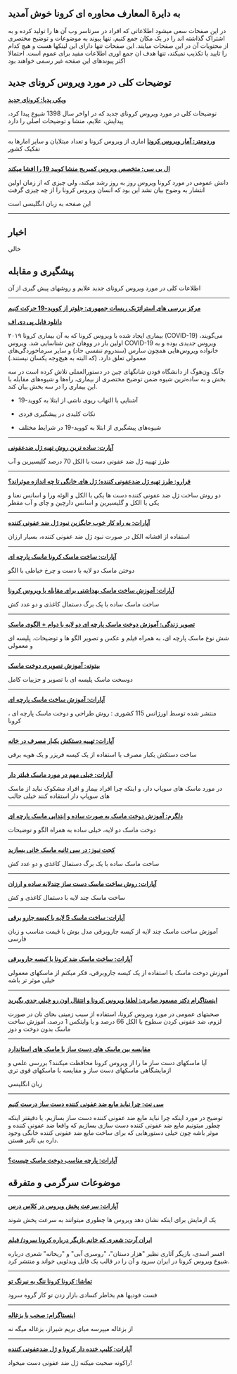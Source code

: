 ## به دایرة المعارف محاوره ای کرونا خوش آمدید

در این صفحات سعی میشود اطلاعاتی که افراد در سرتاسر وب آن ها را تولید کرده و به اشتراک گذاشته اند را در یک مکان جمع کنیم.
تنها پیوند به موضوعات و توضیح مختصری از محتویات آن در این صفحات میایند.
این صفحات تنها دارای این لینکها هست و هیچ کدام را تایید یا تکذیب نمیکند، تنها هدف ان جمع اوری اطلاعات مفید برای عموم است.
احتمالا اکثر پیوندهای این صفحه غیر رسمی خواهند بود

## توضیحات کلی در مورد ویروس کرونای جدید [](#intro)


[**ویکی پدیا: کرونای جدید**](https://fa.wikipedia.org/wiki/%DA%A9%D8%B1%D9%88%D9%86%D8%A7%DB%8C_%D8%AC%D8%AF%DB%8C%D8%AF)

توضیحات کلی در مورد ویروس کرونای جدید که در اواخر سال 1398 شیوع پیدا کرد، پیدایش، علایم، منشا و توضیحات اصلی را دارد

---

[**وردومتر: آمار ویروس کرونا**](https://www.worldometers.info/coronavirus/)
اماری از ویروس کرونا و تعداد مبتلایان و سایر امارها به تفکیک کشور

---

[**ال بی سی: متخصص ویروس کمبریج منشا کویید 19 را افشا میکند**](https://www.lbc.co.uk/radio/presenters/eddie-mair/coronavirus-cambridge-virus-expert-reveals-the-ori/)

دانش عمومی در مورد کرونا ویروس روز به روز رشد میکند، ولی چیزی که از زمان اولین انتشار به وضوح بیان نشد این بود که انسان ویروس کرونا را از چه چیزی گرفت

این صفحه به زبان انگلیسی است

---

## اخبار [](#news)

خالی


## پیشگیری و مقابله [](#treat)

اطلاعات کلی در مورد ویروس کرونای جدید علایم و روشهای پیش گیری از آن


---
[**مرکز بررسی های استراتژیک ریسات جمهوری: جلوتر از کووید-19 حرکت کنیم**](http://css.ir/fa/content/115052/%D8%AC%D9%84%D9%88%D8%AA%D8%B1_%D8%A7%D8%B2_%DA%A9%D9%88%D9%88%DB%8C%D8%AF_19_%D8%AD%D8%B1%DA%A9%D8%AA_%DA%A9%D9%86%DB%8C%D9%85)

[**دانلود فایل پی دی اف**](http://css.ir/Media/PDF/1398/12/07/637183328331742671.pdf)

بیماری ایجاد شده با ویروس کرونا که به آن بیماری کرونا ۲۰۱۹ (COVID-19) می‌گویند، اولین بار در ووهان چین شناسایی شد. ویروس COVID-19 ویروس جدیدی بوده و به خانواده ویروس‌هایی همچون سارس (سندروم تنفسی حاد) و سایر سرماخوردگی‌های معمولی تعلق دارد. (که البته به‌ هیچ‌وجه یکسان نیستند.)

جآنگ وِن‌هوگ از دانشگاه فودن شانگهای چین در دستورالعملی تلاش کرده است در سه بخش و به ساده‌ترین شیوه ضمن توضیح مختصری از بیماری، راه‌ها و شیوه‌های مقابله با این بیماری را در سه بخش بیان کند.

- آشنایی با التهاب ریوی ناشی از ابتلا به کووید-19

- نکات کلیدی در پیشگیری فردی

- شیوه‌های پیشگیری از ابتلا به کووید-19 در شرایط مختلف


---

[**آپارت:  ساده ترین روش تهیه ژل ضدعفونی**](https://www.aparat.com/v/ilIUn/%D8%B3%D8%A7%D8%AF%D9%87_%D8%AA%D8%B1%DB%8C%D9%86_%D8%B1%D9%88%D8%B4_%D8%AA%D9%87%DB%8C%D9%87_%DA%98%D9%84_%D8%B6%D8%AF%D8%B9%D9%81%D9%88%D9%86%DB%8C)

طرز تهییه ژل ضد عفونی دست با الکل 70 درصد گلیسیرین و آب

---

[**فرارو: طرز تهیه ژل ضدعفونی کننده؛ ژل های خانگی تا چه اندازه موثراند؟**](https://fararu.com/fa/news/430726/%D8%B7%D8%B1%D8%B2-%D8%AA%D9%87%DB%8C%D9%87-%DA%98%D9%84-%D8%B6%D8%AF%D8%B9%D9%81%D9%88%D9%86%DB%8C-%DA%A9%D9%86%D9%86%D8%AF%D9%87-%DA%98%D9%84-%D9%87%D8%A7%DB%8C-%D8%AE%D8%A7%D9%86%DA%AF%DB%8C-%D8%AA%D8%A7-%DA%86%D9%87-%D8%A7%D9%86%D8%AF%D8%A7%D8%B2%D9%87-%D9%85%D9%88%D8%AB%D8%B1%D8%A7%D9%86%D8%AF)

دو روش ساخت ژل ضد عفونی کننده دست ها یکی با الکل و الوئه ورا و اسانس نعنا و یکی با الکل و گلیسیرین و اسانس دارچین و چای و آب مقطر

---

[**آپارات: يه راه كار خوب جايگزين نبود ژل ضد عفوني كننده**](https://www.aparat.com/v/yAbR3)

استفاده از افشانه الکل در صورت نبود ژل ضد عفونی کننده، بسیار ارزان

---

[**آپارات: ساخت ماسک کرونا ماسک پارچه ای**](https://www.aparat.com/v/ltNey/%E2%9C%85_%D8%B3%D8%A7%D8%AE%D8%AA_%D9%85%D8%A7%D8%B3%DA%A9_%DA%A9%D8%B1%D9%88%D9%86%D8%A7_-_%D9%85%D8%A7%D8%B3%DA%A9_%D9%BE%D8%A7%D8%B1%DA%86%D9%87_%D8%A7%DB%8C_-)

دوختن ماسک دو لایه با دست و چرخ خیاطی با الگو

---

[**آپارات: آموزش ساخت ماسک بهداشتی برای مقابله با ویروس کرونا**](https://www.aparat.com/v/2caXd/%D8%A2%D9%85%D9%88%D8%B2%D8%B4_%D8%B3%D8%A7%D8%AE%D8%AA_%D9%85%D8%A7%D8%B3%DA%A9_%D8%A8%D9%87%D8%AF%D8%A7%D8%B4%D8%AA%DB%8C_%D8%A8%D8%B1%D8%A7%DB%8C_%D9%85%D9%82%D8%A7%D8%A8%D9%84%D9%87_%D8%A8%D8%A7_%D9%88%DB%8C%D8%B1%D9%88%D8%B3_%DA%A9%D8%B1%D9%88%D9%86%D8%A7)

ساخت ماسک ساده با یک برگ دستمال کاغذی و دو عدد کش

---

[**تصویر زندگی: آموزش دوخت ماسک پارچه ای دو لایه با دوام + الگوی ماسک**](https://www.tasvirezendegi.com/%D8%AF%D9%88%D8%AE%D8%AA-%D9%85%D8%A7%D8%B3%DA%A9-%D9%BE%D8%A7%D8%B1%DA%86%D9%87-%D8%A7%DB%8C/)

شش نوع ماسک پارچه ای، به همراه فیلم و عکس و تصویر الگو ها و توضیحات. پلیسه ای و معمولی

---

[**بیتوته: آموزش تصویری دوخت ماسک**](https://www.beytoote.com/housekeeping/artifice/tutorial2-mask2-stitching.html)

دوسخت ماسک پلیسه ای با تصویر و جزییات کامل

---

[**آپارات:  آموزش ساخت ماسک پارچه ای**](https://www.aparat.com/v/CQkKS/%D8%A2%D9%85%D9%88%D8%B2%D8%B4_%D8%B3%D8%A7%D8%AE%D8%AA_%D9%85%D8%A7%D8%B3%DA%A9_%D9%BE%D8%A7%D8%B1%DA%86%D9%87_%D8%A7%DB%8C)

، منتشر شده توسط اورژانس 115 کشوری : روش طراحی و دوخت ماسک پارچه ای کرونا

---

[**آپارات: تهییه دستکش یکبار مصرف در خانه**](https://www.aparat.com/v/qdatH)

ساخت دستکش یکبار مصرف با استفاده از یک کیسه فریزر و یک هویه برقی

---

[**آپارات: خیلی مهم در مورد ماسک فیلتر دار**](https://www.aparat.com/v/hawWq)

در مورد ماسک های سوپاپ دار، و اینکه چرا افراد بیمار و افراد مشکوک نباید از ماسک های سوپاپ دار استفاده کنند
خیلی جالب

---

[**دلگرم: آموزش دوخت ماسک به صورت ساده و ابتدایی  ماسک پارچه ای**](https://www.delgarm.com/albume-gallery/etc-picture/207445-%D8%AF%D9%88%D8%AE%D8%AA-%D9%85%D8%A7%D8%B3%DA%A9)

دوخت ماسک دو لایه، خیلی ساده به همراه الگو و توضیحات

---

[**کجت نیوز: در سی ثانیه ماسک خانی بسازید**](https://gadgetnews.net/415840/%D8%A2%D9%85%D9%88%D8%B2%D8%B4-%D9%88%DB%8C%D8%AF%DB%8C%D9%88%DB%8C%DB%8C-%D8%B3%D8%A7%D8%AE%D8%AA-%D9%85%D8%A7%D8%B3%DA%A9/)

ساخت ماسک ساده با یک برگ دستمال کاغذی و دو عدد کش

---

[**آپارات: روش ساخت ماسک دست ساز چندلایه ساده و ارزان**](https://www.aparat.com/v/Y9vNg)

ساخت ماسک چند لایه با دستمال کاغذی و کش

---

[**آپارات: ساخت ماسک 5 لایه با کیسه جارو برقی**](https://www.aparat.com/v/Owvqo)

آموزش ساخت ماسک چند لایه از کیسه جاروبرقی مدل بوش با قیمت مناسب و زبان فارسی

---

[**آپارات: ساخت ماسک ضد کرونا با کیسه جاروبرقی**](https://www.aparat.com/v/vm25p)

آموزش دوخت ماسک با استفاده از یک کیسه جاروبرقی، فکر میکنم از ماسکهای معمولی خیلی موثر تر باشه

---

[**اینستاگرام دکتر مسعود صابری: لطفا ويروس كرونا و انتقال اون رو خيلي جدي بگيريد**](https://www.instagram.com/p/B9UUWFsJSTi/?igshid=1vil89d61yqpb)

صحبتهای عمومی در مورد ویروس کرونا، استفاده از سیب زمینی بجای نان در صورت لزوم، ضد عفونی کردن سطوح با الکل 66 درصد و یا وایتکس 1 درصد، آموزش ساخت ماسک بدون دوخت و دوز

---

[**مقایسه بین ماسک های دست ساز با ماسک های استاندارد**](https://smartairfilters.com/en/blog/diy-homemade-mask-protect-virus-coronavirus/)

آیا ماسکهای دست ساز ما را از ویروس کرونا محافظت میکنند؟ بررسی علمی و ازمایشگاهی ماسکهای دست ساز و مقایسه با ماسکهای قوی تری

زبان انگلیسی

---

[**سی نت: چرا نباید مایع ضد عفونی کننده دست ساز درست کنیم**](https://www.cnet.com/how-to/why-you-shouldnt-make-your-own-hand-sanitizer/)

توضیح در مورد اینکه چرا نباید مایع ضد عفونی کننده دست ساز بسازیم. یا دقیقتر اینکه چطور میتونیم مایع ضد عفونی کننده دست سازی بسازیم که واقعا ضد عفونی کننده و موثر باشه چون خیلی دستورهایی که برای ساخت مایع ضد عفونی کننده خانگی وجود داره بی تاثیر هستن.

---

[**آپارات: پارچه مناسب دوخت ماسک چیست؟**](https://www.aparat.com/v/YseUT/%D9%BE%D8%A7%D8%B1%DA%86%D9%87_%D9%85%D9%86%D8%A7%D8%B3%D8%A8_%D8%AF%D9%88%D8%AE%D8%AA_%D9%85%D8%A7%D8%B3%DA%A9_%DA%86%DB%8C%D8%B3%D8%AA_%D8%9F)
## موضوعات سرگرمی و متفرقه [](#etc)

---

[**آپارات: سرعت پخش ویروس در کلاس درس**](https://www.aparat.com/v/Fn6Wv/%D8%B3%D8%B1%D8%B9%D8%AA_%D9%BE%D8%AE%D8%B4_%D9%88%DB%8C%D8%B1%D9%88%D8%B3_%D9%88_%D8%A2%D9%84%D9%88%D8%AF%DA%AF%DB%8C_%D8%AF%D8%B1_%DA%A9%D9%84%D8%A7%D8%B3_%D8%AF%D8%B1%D8%B3)

یک ازمایش برای اینکه نشان دهد ویروس ها چطوری میتوانند به سرعت پخش شوند

---

[**ایران آرت: شعری که خانم بازیگر درباره کرونا سرود/ فیلم**](http://www.iranart.news/%D8%A8%D8%AE%D8%B4-%D8%A7%D8%AE%D8%A8%D8%A7%D8%B1-%D8%A2%D8%B2%D8%A7%D8%AF-16/46500-%D8%B4%D8%B9%D8%B1%DB%8C-%DA%A9%D9%87-%D8%AE%D8%A7%D9%86%D9%85-%D8%A8%D8%A7%D8%B2%DB%8C%DA%AF%D8%B1-%D8%AF%D8%B1%D8%A8%D8%A7%D8%B1%D9%87-%DA%A9%D8%B1%D9%88%D9%86%D8%A7-%D8%B3%D8%B1%D9%88%D8%AF-%D9%81%DB%8C%D9%84%D9%85)

افسر اسدی، بازیگر آثاری نظیر "هزار دستان"، "روسری آبی" و "ریحانه" شعری درباره شیوع ویروس کرونا در ایران سرود و آن را در قالب یک فایل ویدئویی خواند و منتشر کرد. 

---

[**تماشا: کرونا کرونا ننگ به نیرنگ تو**](https://tamasha.com/v/bbjDb)

فست فودیها هم بخاطر کسادی بازار زدن تو کار گروه سرود

---

[**اینستاگرام: صحب با بزغاله**](https://www.instagram.com/p/B9lvRebhKn7/)

از بزغاله میپرسه میای بریم شیراز، بزغاله میگه نه

---

[**آپارات: کلیپ خنده دار کرونا و ژل ضدعفونی کننده**](https://www.aparat.com/v/fvt9a)

راکونه صحبت میکنه ژل ضد عفونی دست میخواد!